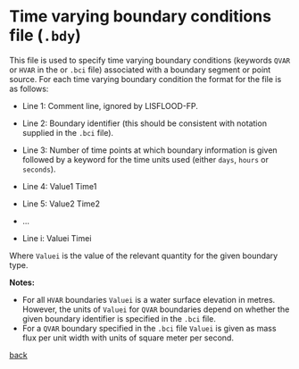 # Time varying boundary conditions file (`.bdy`)

This file is used to specify time varying boundary conditions (keywords `QVAR` or `HVAR` in the or `.bci` file) associated with a boundary segment or point source. For each time varying boundary condition the format for the file is as follows:

- Line 1: Comment line, ignored by LISFLOOD-FP.

- Line 2: Boundary identifier (this should be consistent with notation supplied in the `.bci` file).

- Line 3: Number of time points at which boundary information is given followed by a keyword for the time units used (either `days`, `hours` or `seconds`).

- Line 4: Value1 Time1

- Line 5: Value2 Time2

- ...

- Line i: Valuei Timei

Where `Valuei` is the value of the relevant quantity for the given boundary type. 

**Notes:**
- For all `HVAR` boundaries `Valuei` is a water surface elevation in metres. However, the units of `Valuei` for `QVAR` boundaries depend on whether the given boundary identifier is specified in the `.bci` file. 
- For a `QVAR` boundary specified in the `.bci` file `Valuei` is given as mass flux per unit width with units of square meter per second.


[back](/Merewether1.md)
